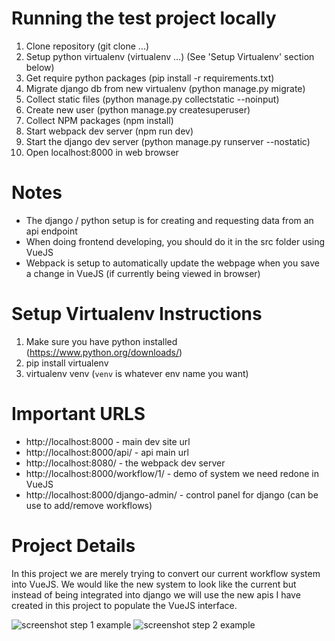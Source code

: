 # Running the test project locally
1. Clone repository (git clone ...)
2. Setup python virtualenv (virtualenv ...) (See 'Setup Virtualenv' section below)
3. Get require python packages (pip install -r requirements.txt)
4. Migrate django db from new virtualenv (python manage.py migrate)
5. Collect static files  (python manage.py collectstatic --noinput)
6. Create new user (python manage.py createsuperuser)
5. Collect NPM packages (npm install)
6. Start webpack dev server (npm run dev)
7. Start the django dev server (python manage.py runserver --nostatic)
8. Open localhost:8000 in web browser


# Notes
- The django / python setup is for creating and requesting data from an api endpoint
- When doing frontend developing, you should do it in the src folder using VueJS
- Webpack is setup to automatically update the webpage when you save a change in VueJS (if currently being viewed in browser)


# Setup Virtualenv Instructions
1. Make sure you have python installed (https://www.python.org/downloads/)
2. pip install virtualenv
3. virtualenv venv (`venv` is whatever env name you want)


# Important URLS
- http://localhost:8000 - main dev site url
- http://localhost:8000/api/ - api main url
- http://localhost:8080/ - the webpack dev server
- http://localhost:8000/workflow/1/ - demo of system we need redone in VueJS
- http://localhost:8000/django-admin/ - control panel for django (can be use to add/remove workflows)


# Project Details
In this project we are merely trying to convert our current workflow system into VueJS.
We would like the new system to look like the current but instead of being integrated into django we
will use the new apis I have created in this project to populate the VueJS interface.

![screenshot step 1 example](https://franbox.com/wp-content/themes/insimple/images/workflow-step-1.png)
![screenshot step 2 example](https://franbox.com/wp-content/themes/insimple/images/workflow-step-2.png)
